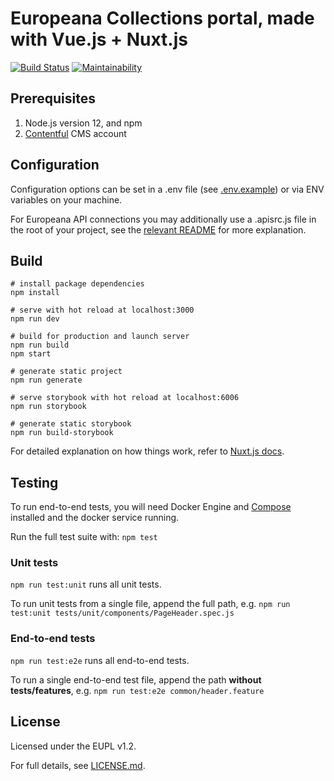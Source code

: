 # Europeana Collections portal, made with Vue.js + Nuxt.js
 [![Build Status](https://travis-ci.com/europeana/portal.js.svg?branch=master)](https://travis-ci.com/europeana/portal.js) [![Maintainability](https://api.codeclimate.com/v1/badges/0510faf1055ef06c5938/maintainability)](https://codeclimate.com/github/europeana/portal.js/maintainability)

## Prerequisites

1. Node.js version 12, and npm
2. [Contentful](https://www.contentful.com/) CMS account

## Configuration
Configuration options can be set in a .env file (see [.env.example](/.env.example))
or via ENV variables on your machine.

For Europeana API connections you may additionally use a .apisrc.js file in the
root of your project, see the [relevant README](modules/apis/README.md) for more
explanation.

## Build
```shell
# install package dependencies
npm install

# serve with hot reload at localhost:3000
npm run dev

# build for production and launch server
npm run build
npm start

# generate static project
npm run generate

# serve storybook with hot reload at localhost:6006
npm run storybook

# generate static storybook
npm run build-storybook

```

For detailed explanation on how things work, refer to [Nuxt.js docs](https://nuxtjs.org).

## Testing

To run end-to-end tests, you will need Docker Engine and [Compose](https://docs.docker.com/compose/) installed and
the docker service running.

Run the full test suite with: `npm test`

### Unit tests
`npm run test:unit` runs all unit tests.

To run unit tests from a single file, append the full path, e.g.
`npm run test:unit tests/unit/components/PageHeader.spec.js`

### End-to-end tests

`npm run test:e2e` runs all end-to-end tests.

To run a single end-to-end test file, append the path **without tests/features**, e.g.
`npm run test:e2e common/header.feature`

## License

Licensed under the EUPL v1.2.

For full details, see [LICENSE.md](LICENSE.md).
